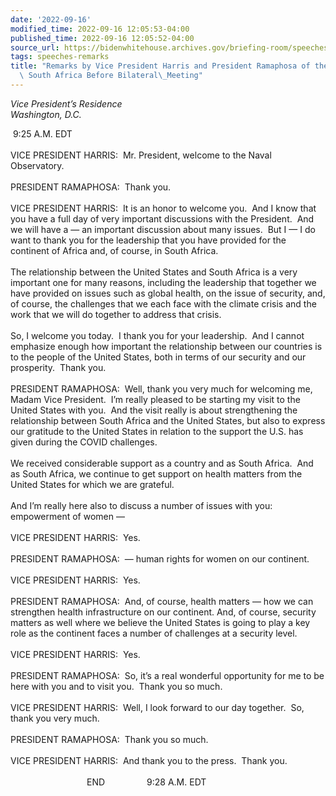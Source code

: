 ```yaml
---
date: '2022-09-16'
modified_time: 2022-09-16 12:05:53-04:00
published_time: 2022-09-16 12:05:52-04:00
source_url: https://bidenwhitehouse.archives.gov/briefing-room/speeches-remarks/2022/09/16/remarks-by-vice-president-harris-and-president-ramaphosa-of-the-republic-of-south-africa-before-bilateral-meeting/
tags: speeches-remarks
title: "Remarks by Vice President Harris and President Ramaphosa of the Republic of\
  \ South Africa Before Bilateral\_Meeting"
---
```

 
*Vice President’s Residence  
Washington, D.C.*

  
 9:25 A.M. EDT  
   
VICE PRESIDENT HARRIS:  Mr. President, welcome to the Naval
Observatory.   
   
PRESIDENT RAMAPHOSA:  Thank you.  
   
VICE PRESIDENT HARRIS:  It is an honor to welcome you.  And I know that
you have a full day of very important discussions with the President. 
And we will have a — an important discussion about many issues.  But I —
I do want to thank you for the leadership that you have provided for the
continent of Africa and, of course, in South Africa.  
   
The relationship between the United States and South Africa is a very
important one for many reasons, including the leadership that together
we have provided on issues such as global health, on the issue of
security, and, of course, the challenges that we each face with the
climate crisis and the work that we will do together to address that
crisis.   
   
So, I welcome you today.  I thank you for your leadership.  And I cannot
emphasize enough how important the relationship between our countries is
to the people of the United States, both in terms of our security and
our prosperity.  Thank you.  
   
PRESIDENT RAMAPHOSA:  Well, thank you very much for welcoming me, Madam
Vice President.  I’m really pleased to be starting my visit to the
United States with you.  And the visit really is about strengthening the
relationship between South Africa and the United States, but also to
express our gratitude to the United States in relation to the support
the U.S. has given during the COVID challenges.   
   
We received considerable support as a country and as South Africa.  And
as South Africa, we continue to get support on health matters from the
United States for which we are grateful.   
   
And I’m really here also to discuss a number of issues with you:
empowerment of women —  
   
VICE PRESIDENT HARRIS:  Yes.  
   
PRESIDENT RAMAPHOSA:  — human rights for women on our continent.  
   
VICE PRESIDENT HARRIS:  Yes.  
   
PRESIDENT RAMAPHOSA:  And, of course, health matters — how we can
strengthen health infrastructure on our continent. And, of course,
security matters as well where we believe the United States is going to
play a key role as the continent faces a number of challenges at a
security level.  
   
VICE PRESIDENT HARRIS:  Yes.  
   
PRESIDENT RAMAPHOSA:  So, it’s a real wonderful opportunity for me to be
here with you and to visit you.  Thank you so much.   
   
VICE PRESIDENT HARRIS:  Well, I look forward to our day together.  So,
thank you very much.  
   
PRESIDENT RAMAPHOSA:  Thank you so much.  
   
VICE PRESIDENT HARRIS:  And thank you to the press.  Thank you.  
   
                               END                 9:28 A.M. EDT  
   
  
